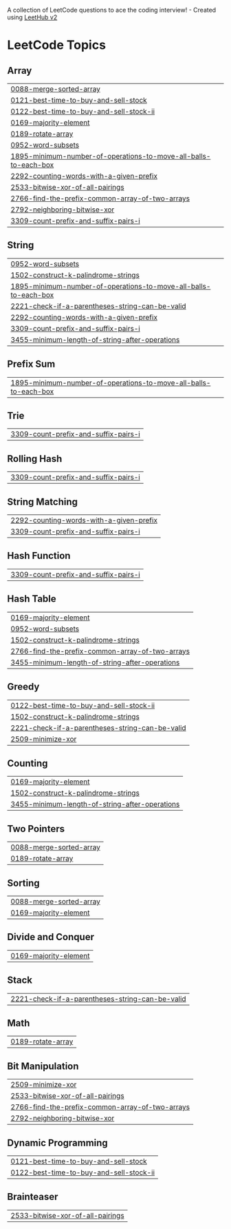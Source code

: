 A collection of LeetCode questions to ace the coding interview! - Created using [LeetHub v2](https://github.com/arunbhardwaj/LeetHub-2.0)
<!---LeetCode Topics Start-->
# LeetCode Topics
## Array
|  |
| ------- |
| [0088-merge-sorted-array](https://github.com/ChanHaoHao/Leetcode/tree/master/0088-merge-sorted-array) |
| [0121-best-time-to-buy-and-sell-stock](https://github.com/ChanHaoHao/Leetcode/tree/master/0121-best-time-to-buy-and-sell-stock) |
| [0122-best-time-to-buy-and-sell-stock-ii](https://github.com/ChanHaoHao/Leetcode/tree/master/0122-best-time-to-buy-and-sell-stock-ii) |
| [0169-majority-element](https://github.com/ChanHaoHao/Leetcode/tree/master/0169-majority-element) |
| [0189-rotate-array](https://github.com/ChanHaoHao/Leetcode/tree/master/0189-rotate-array) |
| [0952-word-subsets](https://github.com/ChanHaoHao/Leetcode/tree/master/0952-word-subsets) |
| [1895-minimum-number-of-operations-to-move-all-balls-to-each-box](https://github.com/ChanHaoHao/Leetcode/tree/master/1895-minimum-number-of-operations-to-move-all-balls-to-each-box) |
| [2292-counting-words-with-a-given-prefix](https://github.com/ChanHaoHao/Leetcode/tree/master/2292-counting-words-with-a-given-prefix) |
| [2533-bitwise-xor-of-all-pairings](https://github.com/ChanHaoHao/Leetcode/tree/master/2533-bitwise-xor-of-all-pairings) |
| [2766-find-the-prefix-common-array-of-two-arrays](https://github.com/ChanHaoHao/Leetcode/tree/master/2766-find-the-prefix-common-array-of-two-arrays) |
| [2792-neighboring-bitwise-xor](https://github.com/ChanHaoHao/Leetcode/tree/master/2792-neighboring-bitwise-xor) |
| [3309-count-prefix-and-suffix-pairs-i](https://github.com/ChanHaoHao/Leetcode/tree/master/3309-count-prefix-and-suffix-pairs-i) |
## String
|  |
| ------- |
| [0952-word-subsets](https://github.com/ChanHaoHao/Leetcode/tree/master/0952-word-subsets) |
| [1502-construct-k-palindrome-strings](https://github.com/ChanHaoHao/Leetcode/tree/master/1502-construct-k-palindrome-strings) |
| [1895-minimum-number-of-operations-to-move-all-balls-to-each-box](https://github.com/ChanHaoHao/Leetcode/tree/master/1895-minimum-number-of-operations-to-move-all-balls-to-each-box) |
| [2221-check-if-a-parentheses-string-can-be-valid](https://github.com/ChanHaoHao/Leetcode/tree/master/2221-check-if-a-parentheses-string-can-be-valid) |
| [2292-counting-words-with-a-given-prefix](https://github.com/ChanHaoHao/Leetcode/tree/master/2292-counting-words-with-a-given-prefix) |
| [3309-count-prefix-and-suffix-pairs-i](https://github.com/ChanHaoHao/Leetcode/tree/master/3309-count-prefix-and-suffix-pairs-i) |
| [3455-minimum-length-of-string-after-operations](https://github.com/ChanHaoHao/Leetcode/tree/master/3455-minimum-length-of-string-after-operations) |
## Prefix Sum
|  |
| ------- |
| [1895-minimum-number-of-operations-to-move-all-balls-to-each-box](https://github.com/ChanHaoHao/Leetcode/tree/master/1895-minimum-number-of-operations-to-move-all-balls-to-each-box) |
## Trie
|  |
| ------- |
| [3309-count-prefix-and-suffix-pairs-i](https://github.com/ChanHaoHao/Leetcode/tree/master/3309-count-prefix-and-suffix-pairs-i) |
## Rolling Hash
|  |
| ------- |
| [3309-count-prefix-and-suffix-pairs-i](https://github.com/ChanHaoHao/Leetcode/tree/master/3309-count-prefix-and-suffix-pairs-i) |
## String Matching
|  |
| ------- |
| [2292-counting-words-with-a-given-prefix](https://github.com/ChanHaoHao/Leetcode/tree/master/2292-counting-words-with-a-given-prefix) |
| [3309-count-prefix-and-suffix-pairs-i](https://github.com/ChanHaoHao/Leetcode/tree/master/3309-count-prefix-and-suffix-pairs-i) |
## Hash Function
|  |
| ------- |
| [3309-count-prefix-and-suffix-pairs-i](https://github.com/ChanHaoHao/Leetcode/tree/master/3309-count-prefix-and-suffix-pairs-i) |
## Hash Table
|  |
| ------- |
| [0169-majority-element](https://github.com/ChanHaoHao/Leetcode/tree/master/0169-majority-element) |
| [0952-word-subsets](https://github.com/ChanHaoHao/Leetcode/tree/master/0952-word-subsets) |
| [1502-construct-k-palindrome-strings](https://github.com/ChanHaoHao/Leetcode/tree/master/1502-construct-k-palindrome-strings) |
| [2766-find-the-prefix-common-array-of-two-arrays](https://github.com/ChanHaoHao/Leetcode/tree/master/2766-find-the-prefix-common-array-of-two-arrays) |
| [3455-minimum-length-of-string-after-operations](https://github.com/ChanHaoHao/Leetcode/tree/master/3455-minimum-length-of-string-after-operations) |
## Greedy
|  |
| ------- |
| [0122-best-time-to-buy-and-sell-stock-ii](https://github.com/ChanHaoHao/Leetcode/tree/master/0122-best-time-to-buy-and-sell-stock-ii) |
| [1502-construct-k-palindrome-strings](https://github.com/ChanHaoHao/Leetcode/tree/master/1502-construct-k-palindrome-strings) |
| [2221-check-if-a-parentheses-string-can-be-valid](https://github.com/ChanHaoHao/Leetcode/tree/master/2221-check-if-a-parentheses-string-can-be-valid) |
| [2509-minimize-xor](https://github.com/ChanHaoHao/Leetcode/tree/master/2509-minimize-xor) |
## Counting
|  |
| ------- |
| [0169-majority-element](https://github.com/ChanHaoHao/Leetcode/tree/master/0169-majority-element) |
| [1502-construct-k-palindrome-strings](https://github.com/ChanHaoHao/Leetcode/tree/master/1502-construct-k-palindrome-strings) |
| [3455-minimum-length-of-string-after-operations](https://github.com/ChanHaoHao/Leetcode/tree/master/3455-minimum-length-of-string-after-operations) |
## Two Pointers
|  |
| ------- |
| [0088-merge-sorted-array](https://github.com/ChanHaoHao/Leetcode/tree/master/0088-merge-sorted-array) |
| [0189-rotate-array](https://github.com/ChanHaoHao/Leetcode/tree/master/0189-rotate-array) |
## Sorting
|  |
| ------- |
| [0088-merge-sorted-array](https://github.com/ChanHaoHao/Leetcode/tree/master/0088-merge-sorted-array) |
| [0169-majority-element](https://github.com/ChanHaoHao/Leetcode/tree/master/0169-majority-element) |
## Divide and Conquer
|  |
| ------- |
| [0169-majority-element](https://github.com/ChanHaoHao/Leetcode/tree/master/0169-majority-element) |
## Stack
|  |
| ------- |
| [2221-check-if-a-parentheses-string-can-be-valid](https://github.com/ChanHaoHao/Leetcode/tree/master/2221-check-if-a-parentheses-string-can-be-valid) |
## Math
|  |
| ------- |
| [0189-rotate-array](https://github.com/ChanHaoHao/Leetcode/tree/master/0189-rotate-array) |
## Bit Manipulation
|  |
| ------- |
| [2509-minimize-xor](https://github.com/ChanHaoHao/Leetcode/tree/master/2509-minimize-xor) |
| [2533-bitwise-xor-of-all-pairings](https://github.com/ChanHaoHao/Leetcode/tree/master/2533-bitwise-xor-of-all-pairings) |
| [2766-find-the-prefix-common-array-of-two-arrays](https://github.com/ChanHaoHao/Leetcode/tree/master/2766-find-the-prefix-common-array-of-two-arrays) |
| [2792-neighboring-bitwise-xor](https://github.com/ChanHaoHao/Leetcode/tree/master/2792-neighboring-bitwise-xor) |
## Dynamic Programming
|  |
| ------- |
| [0121-best-time-to-buy-and-sell-stock](https://github.com/ChanHaoHao/Leetcode/tree/master/0121-best-time-to-buy-and-sell-stock) |
| [0122-best-time-to-buy-and-sell-stock-ii](https://github.com/ChanHaoHao/Leetcode/tree/master/0122-best-time-to-buy-and-sell-stock-ii) |
## Brainteaser
|  |
| ------- |
| [2533-bitwise-xor-of-all-pairings](https://github.com/ChanHaoHao/Leetcode/tree/master/2533-bitwise-xor-of-all-pairings) |
<!---LeetCode Topics End-->